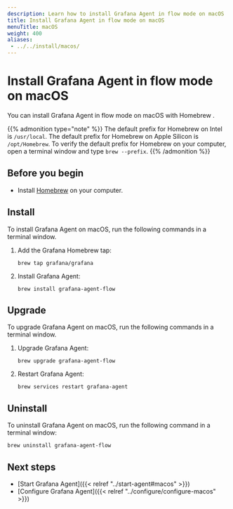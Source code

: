 ```yaml
---
description: Learn how to install Grafana Agent in flow mode on macOS
title: Install Grafana Agent in flow mode on macOS
menuTitle: macOS
weight: 400
aliases:
 - ../../install/macos/
---
```


# Install Grafana Agent in flow mode on macOS

You can install Grafana Agent in flow mode on macOS with Homebrew .

{{% admonition type="note" %}}
The default prefix for Homebrew on Intel is `/usr/local`. The default prefix for Homebrew on Apple Silicon is `/opt/Homebrew`. To verify the default prefix for Homebrew on your computer, open a terminal window and type `brew --prefix`.
{{% /admonition %}}

## Before you begin

* Install [Homebrew][] on your computer.

[Homebrew]: https://brew.sh

## Install

To install Grafana Agent on macOS, run the following commands in a terminal window.

1. Add the Grafana Homebrew tap:

   ```shell
   brew tap grafana/grafana
   ```

1. Install Grafana Agent:

   ```shell
   brew install grafana-agent-flow
   ```

## Upgrade

To upgrade Grafana Agent on macOS, run the following commands in a terminal window.

1. Upgrade Grafana Agent:

   ```shell
   brew upgrade grafana-agent-flow
   ```

1. Restart Grafana Agent:

   ```shell
   brew services restart grafana-agent
   ```

## Uninstall

To uninstall Grafana Agent on macOS, run the following command in a terminal window:

```shell
brew uninstall grafana-agent-flow
```

## Next steps

- [Start Grafana Agent]({{< relref "../start-agent#macos" >}})
- [Configure Grafana Agent]({{< relref "../configure/configure-macos" >}})
